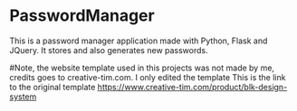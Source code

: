 # PasswordManager
This is a password manager application made with Python, Flask and JQuery. It stores and also generates new passwords.

#Note, the website template used in this projects was 
not made by me, credits goes to creative-tim.com. I only edited the template
This is the link to the original template https://www.creative-tim.com/product/blk-design-system
